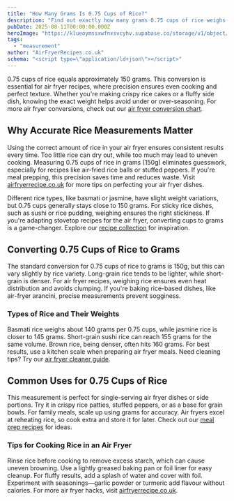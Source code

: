 ```yaml
---
title: "How Many Grams Is 0.75 Cups of Rice?"
description: "Find out exactly how many grams 0.75 cups of rice weighs for perfect air fryer meals every time. Get precise conversions now!"
pubDate: 2025-08-11T00:00:00.000Z
heroImage: "https://klueoymssxwfnxsvcyhv.supabase.co/storage/v1/object/public/md/how-many-grams-is-0-75-cups-of-rice-3fdbb67d.webp"
tags:
  - "measurement"
author: "AirFryerRecipes.co.uk"
schema: "<script type=\"application/ld+json\"></script>"
---
```


<p>0.75 cups of rice equals approximately 150 grams. This conversion is essential for air fryer recipes, where precision ensures even cooking and perfect texture. Whether you're making crispy rice cakes or a fluffy side dish, knowing the exact weight helps avoid under or over-seasoning. For more air fryer conversions, check out our <a href=https://www.airfryerrecipe.co.uk/air-fryer-conversion-chart>air fryer conversion chart</a>.</p>

<h2>Why Accurate Rice Measurements Matter</h2>  
<p>Using the correct amount of rice in your air fryer ensures consistent results every time. Too little rice can dry out, while too much may lead to uneven cooking. Measuring 0.75 cups of rice in grams (150g) eliminates guesswork, especially for recipes like air-fried rice balls or stuffed peppers. If you're meal prepping, this precision saves time and reduces waste. Visit <a href=https://www.airfryerrecipe.co.uk>airfryerrecipe.co.uk</a> for more tips on perfecting your air fryer dishes.</p>  

<p>Different rice types, like basmati or jasmine, have slight weight variations, but 0.75 cups generally stays close to 150 grams. For sticky rice dishes, such as sushi or rice pudding, weighing ensures the right stickiness. If you're adapting stovetop recipes for the air fryer, converting cups to grams is a game-changer. Explore our <a href=https://www.airfryerrecipe.co.uk/recipes>recipe collection</a> for inspiration.</p>  

<h2>Converting 0.75 Cups of Rice to Grams</h2>  
<p>The standard conversion for 0.75 cups of rice to grams is 150g, but this can vary slightly by rice variety. Long-grain rice tends to be lighter, while short-grain is denser. For air fryer recipes, weighing rice ensures even heat distribution and avoids clumping. If you're baking rice-based dishes, like air-fryer arancini, precise measurements prevent sogginess.</p>  

<h3>Types of Rice and Their Weights</h3>  
<p>Basmati rice weighs about 140 grams per 0.75 cups, while jasmine rice is closer to 145 grams. Short-grain sushi rice can reach 155 grams for the same volume. Brown rice, being denser, often hits 160 grams. For best results, use a kitchen scale when preparing air fryer meals. Need cleaning tips? Try our <a href=https://www.airfryerrecipe.co.uk/air-fryer-cleaner>air fryer cleaner guide</a>.</p>  

<h2>Common Uses for 0.75 Cups of Rice</h2>  
<p>This measurement is perfect for single-serving air fryer dishes or side portions. Try it in crispy rice patties, stuffed peppers, or as a base for grain bowls. For family meals, scale up using grams for accuracy. Air fryers excel at reheating rice, so cook extra and store it for later. Check out our <a href=https://www.airfryerrecipe.co.uk/recipe-category/meal-prep>meal prep recipes</a> for ideas.</p>  

<h3>Tips for Cooking Rice in an Air Fryer</h3>  
<p>Rinse rice before cooking to remove excess starch, which can cause uneven browning. Use a lightly greased baking pan or foil liner for easy cleanup. For fluffy results, add a splash of water and cover with foil. Experiment with seasonings—garlic powder or turmeric add flavour without calories. For more air fryer hacks, visit <a href=https://www.airfryerrecipe.co.uk>airfryerrecipe.co.uk</a>.</p>